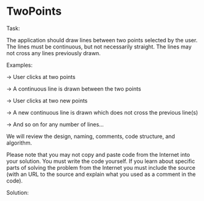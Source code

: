 # TwoPoints

Task:

The application should draw lines between two points selected by the user. The lines must be continuous, but not necessarily straight. The lines may not cross any lines previously drawn. 

Examples:

-> User clicks at two points

-> A continuous line is drawn between the two points

-> User clicks at two new points

-> A new continuous line is drawn which does not cross the previous line(s)

-> And so on for any number of lines…

We will review the design, naming, comments, code structure, and algorithm. 

Please note that you may not copy and paste code from the Internet into your solution. You must write the code yourself. If you learn about specific parts of solving the problem from the Internet you must include the source (with an URL to the source and explain what you used as a comment in the code).

Solution:
